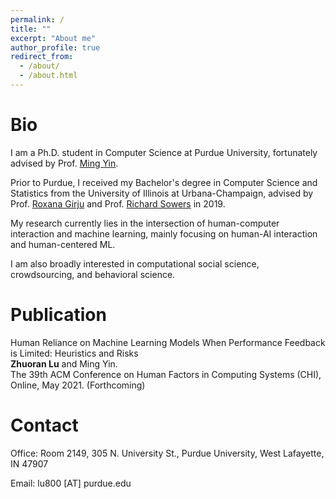 ```yaml
---
permalink: /
title: ""
excerpt: "About me"
author_profile: true
redirect_from: 
  - /about/
  - /about.html
---
```


Bio
=====

I am a Ph.D. student in Computer Science at Purdue University, fortunately advised by Prof. [Ming Yin](http://mingyin.org/). 

Prior to Purdue, I received my Bachelor's degree in Computer Science and Statistics from the University of Illinois at Urbana-Champaign, advised by Prof. [Roxana Girju](https://linguistics.illinois.edu/directory/profile/girju) and Prof. [Richard Sowers](http://publish.illinois.edu/r-sowers/) in 2019.

My research currently lies in the intersection of human-computer interaction and machine learning, mainly focusing on human-AI interaction and human-centered ML.

I am also broadly interested in computational social science, crowdsourcing, and behavioral science.


Publication
====== 

Human Reliance on Machine Learning Models When Performance Feedback is Limited: Heuristics and Risks<br>
**Zhuoran Lu** and Ming Yin.<br>
The 39th ACM Conference on Human Factors in Computing Systems (CHI), Online, May 2021. (Forthcoming)


Contact
=====

Office: Room 2149, 305 N. University St., Purdue University, West Lafayette, IN 47907

Email: lu800 [AT] purdue.edu


